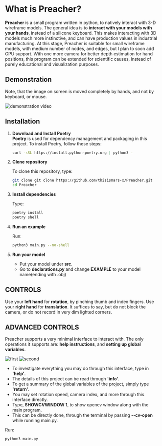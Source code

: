 # What is Preacher?

**Preacher** is a small program written in python, to natively interact with 3-D wireframe models.
The general idea is to **interact with your models with your hands**, instead of a silicone keyboard.
This makes interacting with 3D models much more instinctive, and can have production values in industrial manufacturing.
At this stage, Preacher is suitable for small wireframe models, with medium number of nodes, and edges, but I plan to soon add GPU support.
With one more camera for better depth estimation for hand positions, this program can be extended for scientific causes, instead of 
purely educational and visualization purposes.

## Demonstration

Note, that the image on screen is moved completely by hands, and not by keyboard, or mouse.

![demonstration video](https://github.com/user-attachments/assets/80e0edbf-7d27-41aa-b6ac-6c3a0116d9aa)


## Installation

1. **Download and Install Poetry**  
   **Poetry** is used for dependency management and packaging in this project. To install Poetry, follow these steps:

   ```bash
   curl -sSL https://install.python-poetry.org | python3 -

2. **Clone repository**
   
   To clone this repository, type:

    ```bash
    git clone git clone https://github.com/thisismars-x/Preacher.git
    cd Preacher

3. **Install dependencies**
   
   Type:

    ```bash
    poetry install
    poetry shell

4. **Run an example**
   
   Run:

    ```bash
    python3 main.py --no-shell

5. **Run your model**
   
   - Put your model under **src**.
   - Go to **declarations.py** and change **EXAMPLE** to your model name(ending with .obj)

## CONTROLS

Use your **left hand** for **rotation**, by pinching thumb and index fingers.
Use your **right hand** for **translation**.
It suffices to say, but do not block the camera, or do not record in very dim lighted corners.


## ADVANCED CONTROLS

Preacher supports a very minimal interface to interact with.
The only operations it supports are: **help instructions**, and **setting up global variables**.


![first](./resources/real.png)
![second](./resources/terminal-like.png)

- To investigate everything you may do through this interface, type in **'help'**.
- The details of this project can be read through **'info'**.
- To get a summary of the global variables of the project, simply type **'return'**.
- You may set rotation speed, camera index, and more through this interface directly.
- Type, **SHOWCVWINDOW 1**, to show opencv window along with the main program.
- This can be directly done, through the terminal by passing **--cv-open** while running main.py.

Run:

```bash
python3 main.py

